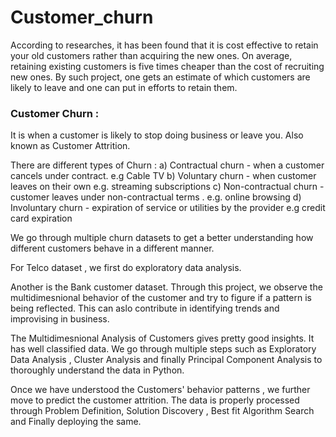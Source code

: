 # Customer_churn

According to researches, it has been found that it is cost effective to retain your old customers rather than acquiring the new ones. On average, retaining existing customers is five times cheaper than the cost of recruiting new ones. By such project, one gets an estimate of which customers are likely to leave and one can put in efforts to retain them. 
### Customer Churn : 
It is when a customer is likely to stop doing business or leave you. 
Also known as Customer Attrition.

There are different types of Churn : 
a) Contractual churn - when a customer cancels under contract. e.g Cable TV 
b) Voluntary churn - when customer leaves on their own e.g. streaming subscriptions 
c) Non-contractual churn - customer leaves under non-contractual terms . e.g. online browsing 
d) Involuntary churn - expiration of service or utilities by the provider e.g credit card expiration 

We go through multiple churn datasets to get a better understanding how different customers behave in a different manner. 

For Telco dataset , we first do exploratory data analysis. 

Another is the Bank customer dataset. Through this project, we observe the multidimesnional behavior of the customer and try to figure if a pattern is being reflected. This can aslo contribute in identifying trends and improvising in business. 

The Multidimesnional Analysis of Customers gives pretty good insights. It has well classified data. We go through multiple steps such as Exploratory Data Analysis , Cluster Analysis and finally Principal Component Analysis to thoroughly understand the data in Python. 


Once we have understood the Customers' behavior patterns , we further move to predict the customer attrition. The data is properly processed through Problem Definition, Solution Discovery , Best fit Algorithm Search and Finally deploying the same. 
